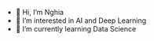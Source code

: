 - 👋 Hi, I’m Nghia
- 👀 I’m interested in AI and Deep Learning
- 🌱 I’m currently learning Data Science

<!---
nghiagithub318/nghiagithub318 is a ✨ special ✨ repository because its `README.md` (this file) appears on your GitHub profile.
You can click the Preview link to take a look at your changes.
--->
